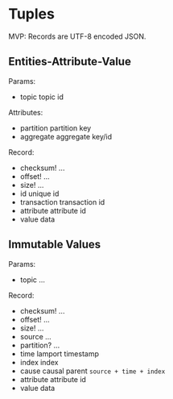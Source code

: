 # Tuples

MVP: Records are UTF-8 encoded JSON.

## Entities-Attribute-Value

Params:
- topic				topic id

Attributes:
- partition			partition key
- aggregate			aggregate key/id

Record:
- checksum!			...
- offset!			...
- size!				...
- id				unique id
- transaction		transaction id
- attribute			attribute id
- value				data

## Immutable Values

Params:
- topic				...

Record:
- checksum!			...
- offset!			...
- size!				...
- source			...
- partition?		...
- time				lamport timestamp
- index				index
- cause				causal parent `source + time + index`
- attribute			attribute id
- value				data
